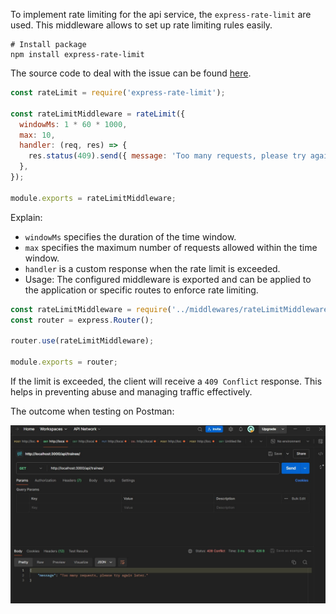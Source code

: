 To implement rate limiting for the api service, the `express-rate-limit` are used. This middleware allows to set up rate limiting rules easily.

```shell
# Install package
npm install express-rate-limit
```

The source code to deal with the issue can be found [here](https://github.com/helloitsurdvq/VDT2024-api).

```javascript
const rateLimit = require('express-rate-limit');

const rateLimitMiddleware = rateLimit({
  windowMs: 1 * 60 * 1000, 
  max: 10, 
  handler: (req, res) => {
    res.status(409).send({ message: 'Too many requests, please try again later.' });
  },
});

module.exports = rateLimitMiddleware;
```
Explain:
- `windowMs` specifies the duration of the time window.
- `max` specifies the maximum number of requests allowed within the time window.
- `handler` is a custom response when the rate limit is exceeded.
- Usage: The configured middleware is exported and can be applied to the application or specific routes to enforce rate limiting.

```javascript
const rateLimitMiddleware = require('../middlewares/rateLimitMiddleware');
const router = express.Router();

router.use(rateLimitMiddleware);

module.exports = router;
```

If the limit is exceeded, the client will receive a `409 Conflict` response. This helps in preventing abuse and managing traffic effectively.

The outcome when testing on Postman:

![img](https://raw.githubusercontent.com/helloitsurdvq/VDT2024project/main/assets/9.3_security_manyreqs.jpg)
